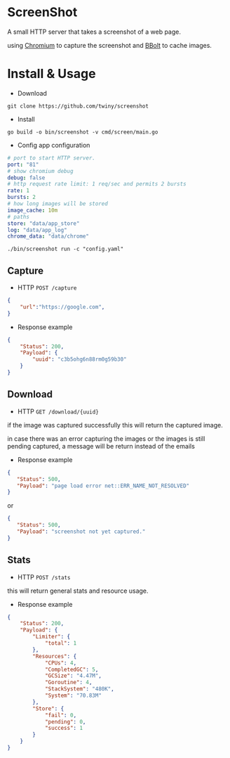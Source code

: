 # ScreenShot

A small HTTP server that takes a screenshot of a web page.

using [Chromium](https://github.com/chromedp/chromedp) to capture the screenshot and [BBolt](https://go.etcd.io/bbolt) to cache images.

# Install & Usage
 - Download
```
git clone https://github.com/twiny/screenshot
```
 - Install
```
go build -o bin/screenshot -v cmd/screen/main.go
```
- Config
app configuration
```yaml
# port to start HTTP server.
port: "81"
# show chromium debug
debug: false
# http request rate limit: 1 req/sec and permits 2 bursts
rate: 1
bursts: 2
# how long images will be stored
image_cache: 10m
# paths
store: "data/app_store"
log: "data/app_log"
chrome_data: "data/chrome"
```
```
./bin/screenshot run -c "config.yaml"
```

## Capture
 - HTTP `POST /capture`
```json
{
    "url":"https://google.com",
}
```

 - Response example
```json
{
    "Status": 200,
    "Payload": {
        "uuid": "c3b5ohg6n88rm0g59b30"
    }
}
```

## Download
 - HTTP `GET /download/{uuid}`

 if the image was captured successfully this will return the captured image.

 in case there was an error capturing the images or the images is still pending captured, a message will be return instead of the emails

 - Response example 
 ```json
 {
    "Status": 500,
    "Payload": "page load error net::ERR_NAME_NOT_RESOLVED"
}
 ```
 or 
 ```json
 {
    "Status": 500,
    "Payload": "screenshot not yet captured."
}
 ```

## Stats
 - HTTP `POST /stats`

this will return general stats and resource usage.

- Response example
```json
{
    "Status": 200,
    "Payload": {
        "Limiter": {
            "total": 1
        },
        "Resources": {
            "CPUs": 4,
            "CompletedGC": 5,
            "GCSize": "4.47M",
            "Goroutine": 4,
            "StackSystem": "480K",
            "System": "70.83M"
        },
        "Store": {
            "fail": 0,
            "pending": 0,
            "success": 1
        }
    }
}
```